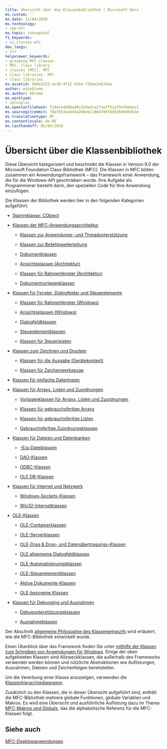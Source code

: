 ```yaml
---
title: Übersicht über die Klassenbibliothek | Microsoft Docs
ms.custom: ''
ms.date: 11/04/2016
ms.technology:
- cpp-mfc
ms.topic: conceptual
f1_keywords:
- vc.classes.mfc
dev_langs:
- C++
helpviewer_keywords:
- grouping MFC classes
- MFC, class library
- classes [MFC], MFC
- class libraries, MFC
- class libraries
ms.assetid: 9b0e3152-ac39-4f52-91b4-f20aa3a674aa
author: mikeblome
ms.author: mblome
ms.workload:
- cplusplus
ms.openlocfilehash: f144ce4dd6ed9cd29adca27aaff51a79af0abec1
ms.sourcegitcommit: 76b7653ae443a2b8eb1186b789f8503609d6453e
ms.translationtype: MT
ms.contentlocale: de-DE
ms.lasthandoff: 05/04/2018
---
```

# <a name="class-library-overview"></a>Übersicht über die Klassenbibliothek
Diese Übersicht kategorisiert und beschreibt die Klassen in Version 9.0 der Microsoft Foundation Class-Bibliothek (MFC). Die Klassen in MFC bilden zusammen ein Anwendungsframework – das Framework einer Anwendung, die für die Windows-API geschrieben wurde. Ihre Aufgabe als Programmierer besteht darin, den speziellen Code für Ihre Anwendung einzufügen.  
  
 Die Klassen der Bibliothek werden hier in den folgenden Kategorien aufgeführt:  
  
-   [Stammklasse: CObject](../mfc/root-class-cobject.md)  
  
-   [Klassen der MFC-Anwendungsarchitektur](../mfc/mfc-application-architecture-classes.md)  
  
    -   [Klassen zur Anwendungs- und Threadunterstützung](../mfc/application-and-thread-support-classes.md)  
  
    -   [Klassen zur Befehlsweiterleitung](../mfc/command-routing-classes.md)  
  
    -   [Dokumentklassen](../mfc/document-classes.md)  
  
    -   [Ansichtsklassen (Architektur)](../mfc/view-classes-architecture.md)  
  
    -   [Klassen für Rahmenfenster (Architektur)](../mfc/frame-window-classes-architecture.md)  
  
    -   [Dokumentvorlagenklassen](../mfc/document-template-classes.md)  
  
-   [Klassen für Fenster, Dialogfelder und Steuerelemente](../mfc/window-dialog-and-control-classes.md)  
  
    -   [Klassen für Rahmenfenster (Windows)](../mfc/frame-window-classes-windows.md)  
  
    -   [Ansichtsklassen (Windows)](../mfc/view-classes-windows.md)  
  
    -   [Dialogfeldklassen](../mfc/dialog-box-classes.md)  
  
    -   [Steuerelementklassen](../mfc/control-classes.md)  
  
    -   [Klassen für Steuerleisten](../mfc/control-bar-classes.md)  
  
-   [Klassen zum Zeichnen und Drucken](../mfc/drawing-and-printing-classes.md)  
  
    -   [Klassen für die Ausgabe (Gerätekontext)](../mfc/output-device-context-classes.md)  
  
    -   [Klassen für Zeichenwerkzeuge](../mfc/drawing-tool-classes.md)  
  
-   [Klassen für einfache Datentypen](../mfc/simple-data-type-classes.md)  
  
-   [Klassen für Arrays, Listen und Zuordnungen](../mfc/array-list-and-map-classes.md)  
  
    -   [Vorlagenklassen für Arrays, Listen und Zuordnungen](../mfc/template-classes-for-arrays-lists-and-maps.md)  
  
    -   [Klassen für gebrauchsfertige Arrays](../mfc/ready-to-use-array-classes.md)  
  
    -   [Klassen für gebrauchsfertige Listen](../mfc/ready-to-use-list-classes.md)  
  
    -   [Gebrauchsfertige Zuordnungsklassen](../mfc/ready-to-use-map-classes.md)  
  
-   [Klassen für Dateien und Datenbanken](../mfc/file-and-database-classes.md)  
  
    -   [-E/a-Dateiklassen](../mfc/file-i-o-classes.md)  
  
    -   [DAO-Klassen](../mfc/dao-classes.md)  
  
    -   [ODBC-Klassen](../mfc/odbc-classes.md)  
  
    -   [OLE DB-Klassen](../mfc/ole-db-classes.md)  
  
-   [Klassen für Internet und Netzwerk](../mfc/internet-and-networking-classes.md)  
  
    -   [Windows-Sockets-Klassen](../mfc/windows-sockets-classes.md)  
  
    -   [Win32-Internetklassen](../mfc/win32-internet-classes.md)  
  
-   [OLE-Klassen](../mfc/ole-classes.md)  
  
    -   [OLE-Containerklassen](../mfc/ole-container-classes.md)  
  
    -   [OLE-Serverklassen](../mfc/ole-server-classes.md)  
  
    -   [OLE-Drag & Drop- und Datenübertragungs-Klassen](../mfc/ole-drag-and-drop-and-data-transfer-classes.md)  
  
    -   [OLE allgemeine Dialogfeldklassen](../mfc/ole-common-dialog-classes.md)  
  
    -   [OLE-Automatisierungsklassen](../mfc/ole-automation-classes.md)  
  
    -   [OLE-Steuerelementklassen](../mfc/ole-control-classes.md)  
  
    -   [Aktive Dokumente-Klassen](../mfc/active-document-classes.md)  
  
    -   [OLE-bezogene Klassen](../mfc/ole-related-classes.md)  
  
-   [Klassen für Debugging und Ausnahmen](../mfc/debugging-and-exception-classes.md)  
  
    -   [Debugunterstützungsklassen](../mfc/debugging-support-classes.md)  
  
    -   [Ausnahmeklassen](../mfc/exception-classes.md)  
  
 Der Abschnitt [allgemeine Philosophie des Klassenentwurfs](../mfc/general-class-design-philosophy.md) wird erläutert, wie die MFC-Bibliothek entwickelt wurde.  
  
 Einen Überblick über das Framework finden Sie unter [mithilfe der Klassen zum Schreiben von Anwendungen für Windows](../mfc/using-the-classes-to-write-applications-for-windows.md). Einige der oben aufgelisteten Klassen sind Allzweckklassen, die außerhalb des Frameworks verwendet werden können und nützliche Abstraktionen wie Auflistungen, Ausnahmen, Dateien und Zeichenfolgen bereitstellen.  
  
 Um die Vererbung einer Klasse anzuzeigen, verwenden die [Klassenhierarchiediagramm](../mfc/hierarchy-chart.md).  
  
 Zusätzlich zu den Klassen, die in dieser Übersicht aufgeführt sind, enthält die MFC-Bibliothek mehrere globale Funktionen, globale Variablen und Makros. Es wird eine Übersicht und ausführliche Auflistung dazu im Thema [MFC-Makros und Globals](../mfc/reference/mfc-macros-and-globals.md), das die alphabetische Referenz für die MFC-Klassen folgt.  
  
## <a name="see-also"></a>Siehe auch  
 [MFC-Desktopanwendungen](../mfc/mfc-desktop-applications.md)


